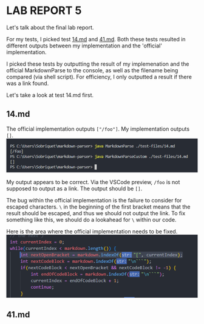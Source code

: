 # LAB REPORT 5

Let's talk about the final lab report.

For my tests, I picked test [14.md](https://github.com/nidhidhamnani/markdown-parser/blob/main/test-files/14.md) and [41.md](https://github.com/nidhidhamnani/markdown-parser/blob/main/test-files/41.md).
Both these tests resulted in different outputs between my implementation and the 'official' implementation.

I picked these tests by outputting the result of my implemenation and the official MarkdownParse to the console, as well as the filename being compared (via shell script).
For efficiency, I only outputted a result if there was a link found.

Let's take a look at test 14.md first.

## 14.md
The official implementation outputs ``["/foo"]``. My implementation outputs ``[]``.
![Results of testing 14.md](Test14.PNG)

My output appears to be correct. Via the VSCode preview, ``/foo`` is not supposed to output as a link. The output should be ``[]``.

The bug within the official implementation is the failure to consider for escaped characters. ``\`` in the beginning of the first bracket means that the result should be escaped, and thus we should not output the link. To fix something like this, we should do a lookahead for ``\`` within our code.

Here is the area where the official implementation needs to be fixed.
![Bugged Area for 14.md](Fix14.PNG)

## 41.md
